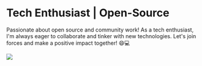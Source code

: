 # Tech Enthusiast | Open-Source
Passionate about open source and community work! As a tech enthusiast, I'm always eager to collaborate and tinker with new technologies. Let's join forces and make a positive impact together! 😄💻

<img 
   src="https://github-readme-stats.vercel.app/api?username=agniveshchaubey&show_icons=true&theme=tokyonight" 
/>

